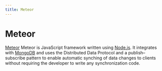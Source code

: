 ```yaml
---
title: Meteor
---
```


# Meteor

[Meteor](https://www.meteor.com/) Meteor is JavaScript framework written using [Node.js](/glossary/NODEJS.md). It integrates with [MongoDB](/glossary/MONGODB.md) and uses the Distributed Data Protocol and a publish–subscribe pattern to enable automatic synching of data changes to clients without requiring the developer to write any synchronization code. 
